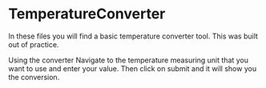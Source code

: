 # TemperatureConverter
In these files you will find a basic temperature converter tool. This was built out of practice.

Using the converter
  Navigate to the temperature measuring unit that you want to use and enter your value. Then click on submit and it will show you the conversion.
